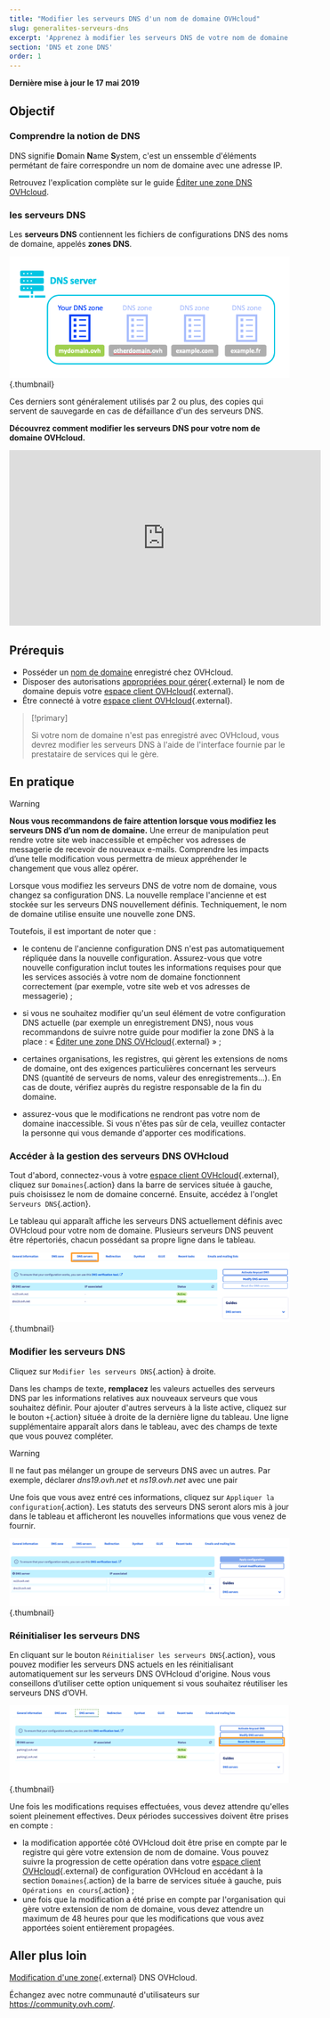 ```yaml
---
title: "Modifier les serveurs DNS d'un nom de domaine OVHcloud"
slug: generalites-serveurs-dns
excerpt: 'Apprenez à modifier les serveurs DNS de votre nom de domaine OVHcloud'
section: 'DNS et zone DNS'
order: 1
---
```


**Dernière mise à jour le 17 mai 2019**

## Objectif

### Comprendre la notion de DNS 

DNS signifie **D**omain **N**ame **S**ystem, c'est un enssemble d'éléments permétant de faire correspondre un nom de domaine avec une adresse IP.

Retrouvez l'explication complète sur le guide [Éditer une zone DNS OVHcloud](../aditer-ma-zone-dns/#understanddns).


### les serveurs DNS 

Les **serveurs DNS** contiennent les fichiers de configurations DNS des noms de domaine, appelés **zones DNS**.

![DNS](images/dnsserver.png){.thumbnail}

Ces derniers sont généralement utilisés par 2 ou plus, des copies qui servent de sauvegarde en cas de défaillance d'un des serveurs DNS.

**Découvrez comment modifier les serveurs DNS pour votre nom de domaine OVHcloud.**

<iframe width="560" height="315" src="https://www.youtube-nocookie.com/embed/BvrUi26ShzI" frameborder="0" allow="accelerometer; autoplay; clipboard-write; encrypted-media; gyroscope; picture-in-picture" allowfullscreen></iframe>

## Prérequis

- Posséder un [nom de domaine](https://www.ovh.com/fr/domaines/) enregistré chez OVHcloud.
- Disposer des autorisations [appropriées pour gérer](https://docs.ovh.com/fr/customer/gestion-des-contacts/){.external} le nom de domaine depuis votre [espace client OVHcloud](https://www.ovh.com/auth/?action=gotomanager&from=https://www.ovh.com/fr/&ovhSubsidiary=fr){.external}.
- Être connecté à votre [espace client OVHcloud](https://www.ovh.com/auth/?action=gotomanager&from=https://www.ovh.com/fr/&ovhSubsidiary=fr){.external}.

> [!primary]
>
> Si votre nom de domaine n'est pas enregistré avec OVHcloud, vous devrez modifier les serveurs DNS à l'aide de l'interface fournie par le prestataire de services qui le gère.
>

## En pratique

> [!warning]
>
> **Nous vous recommandons de faire attention lorsque vous modifiez les serveurs DNS d’un nom de domaine.** Une erreur de manipulation peut rendre votre site web inaccessible et empêcher vos adresses de messagerie de recevoir de nouveaux e-mails. Comprendre les impacts d’une telle modification vous permettra de mieux appréhender le changement que vous allez opérer.

Lorsque vous modifiez les serveurs DNS de votre nom de domaine, vous changez sa configuration DNS. La nouvelle remplace l'ancienne et est stockée sur les serveurs DNS nouvellement définis. Techniquement, le nom de domaine utilise ensuite une nouvelle zone DNS.

Toutefois, il est important de noter que :

- le contenu de l'ancienne configuration DNS n'est pas automatiquement répliquée dans la nouvelle configuration. Assurez-vous que votre nouvelle configuration inclut toutes les informations requises pour que les services associés à votre nom de domaine fonctionnent correctement (par exemple, votre site web et vos adresses de messagerie) ;

- si vous ne souhaitez modifier qu'un seul élément de votre configuration DNS actuelle (par exemple un enregistrement DNS), nous vous recommandons de suivre notre guide pour modifier la zone DNS à la place : « [Éditer une zone DNS OVHcloud](https://docs.ovh.com/fr/domains/editer-ma-zone-dns/){.external} » ;

- certaines organisations, les registres, qui gèrent les extensions de noms de domaine, ont des exigences particulières concernant les serveurs DNS (quantité de serveurs de noms, valeur des enregistrements...). En cas de doute, vérifiez auprès du registre responsable de la fin du domaine.

- assurez-vous que le modifications ne rendront pas votre nom de domaine inaccessible. Si vous n'êtes pas sûr de cela, veuillez contacter la personne qui vous demande d'apporter ces modifications.


### Accéder à la gestion des serveurs DNS OVHcloud

Tout d'abord, connectez-vous à votre [espace client OVHcloud](https://www.ovh.com/auth/?action=gotomanager&from=https://www.ovh.com/fr/&ovhSubsidiary=fr){.external}, cliquez sur `Domaines`{.action} dans la barre de services située à gauche, puis choisissez le nom de domaine concerné. Ensuite, accédez à l'onglet `Serveurs DNS`{.action}.

Le tableau qui apparaît affiche les serveurs DNS actuellement définis avec OVHcloud pour votre nom de domaine. Plusieurs serveurs DNS peuvent être répertoriés, chacun possédant sa propre ligne dans le tableau.

![dnsserver](images/edit-dns-server-ovh-step1.png){.thumbnail}

### Modifier les serveurs DNS 

Cliquez sur `Modifier les serveurs DNS`{.action} à droite.

Dans les champs de texte, **remplacez** les valeurs actuelles des serveurs DNS par les informations relatives aux nouveaux serveurs que vous souhaitez définir. Pour ajouter d'autres serveurs à la liste active, cliquez sur le bouton `+`{.action} située à droite de la dernière ligne du tableau. Une ligne supplémentaire apparaît alors dans le tableau, avec des champs de texte que vous pouvez compléter.

> [!warning]
>
> Il ne faut pas mélanger un groupe de serveurs DNS avec un autres. Par exemple, déclarer *dns19.ovh.net* et *ns19.ovh.net* avec une pair 


Une fois que vous avez entré ces informations, cliquez sur `Appliquer la configuration`{.action}. Les statuts des serveurs DNS seront alors mis à jour dans le tableau et afficheront les nouvelles informations que vous venez de fournir.

![dnsserver](images/edit-dns-server-ovh-step2.png){.thumbnail}

### Réinitialiser les serveurs DNS 

En cliquant sur le bouton `Réinitialiser les serveurs DNS`{.action}, vous pouvez modifier les serveurs DNS actuels en les réinitialisant automatiquement sur les serveurs DNS OVHcloud d'origine. Nous vous conseillons d’utiliser cette option uniquement si vous souhaitez réutiliser les serveurs DNS d’OVH. 


![dnsserver](images/edit-dns-server-ovh-step3.png){.thumbnail}


Une fois les modifications requises effectuées, vous devez attendre qu'elles soient pleinement effectives. Deux périodes successives doivent être prises en compte :

- la modification apportée côté OVHcloud doit être prise en compte par le registre qui gère votre extension de nom de domaine. Vous pouvez suivre la progression de cette opération dans votre [espace client OVHcloud](https://www.ovh.com/auth/?action=gotomanager&from=https://www.ovh.com/fr/&ovhSubsidiary=fr){.external} de configuration OVHcloud en accédant à la section `Domaines`{.action} de la barre de services située à gauche, puis `Opérations en cours`{.action} ;
- une fois que la modification a été prise en compte par l'organisation qui gère votre extension de nom de domaine, vous devez attendre un maximum de 48 heures pour que les modifications que vous avez apportées soient entièrement propagées.

## Aller plus loin

[ Modification d'une zone](https://docs.ovh.com/fr/domains/editer-ma-zone-dns/){.external} DNS OVHcloud.


Échangez avec notre communauté d'utilisateurs sur <https://community.ovh.com/>.